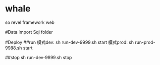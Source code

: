 # whale
so revel framework web

#Data
Import Sql folder

#Deploy
##run
模式dev:   sh run-dev-9999.sh start 
模式prod:  sh run-prod-9988.sh start

##stop
sh run-dev-9999.sh stop

